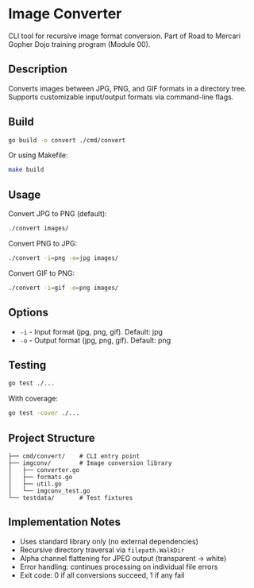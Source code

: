# Image Converter

CLI tool for recursive image format conversion. Part of Road to Mercari Gopher Dojo training program (Module 00).

## Description

Converts images between JPG, PNG, and GIF formats in a directory tree. Supports customizable input/output formats via command-line flags.

## Build

```bash
go build -o convert ./cmd/convert
```

Or using Makefile:
```bash
make build
```

## Usage

Convert JPG to PNG (default):
```bash
./convert images/
```

Convert PNG to JPG:
```bash
./convert -i=png -o=jpg images/
```

Convert GIF to PNG:
```bash
./convert -i=gif -o=png images/
```

## Options

- `-i` - Input format (jpg, png, gif). Default: jpg
- `-o` - Output format (jpg, png, gif). Default: png

## Testing

```bash
go test ./...
```

With coverage:
```bash
go test -cover ./...
```

## Project Structure

```
├── cmd/convert/    # CLI entry point
├── imgconv/        # Image conversion library
│   ├── converter.go
│   ├── formats.go
│   ├── util.go
│   └── imgconv_test.go
└── testdata/       # Test fixtures
```

## Implementation Notes

- Uses standard library only (no external dependencies)
- Recursive directory traversal via `filepath.WalkDir`
- Alpha channel flattening for JPEG output (transparent → white)
- Error handling: continues processing on individual file errors
- Exit code: 0 if all conversions succeed, 1 if any fail
